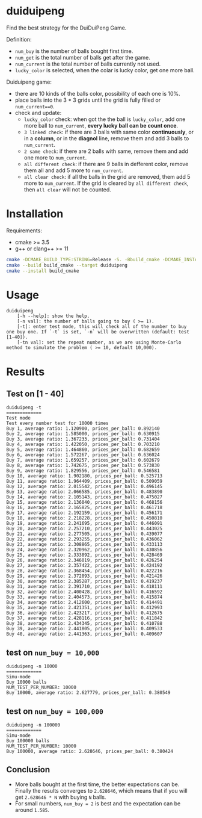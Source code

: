 # duiduipeng
Find the best strategy for the DuiDuiPeng Game.

Definition:
- `num_buy` is the number of balls bought first time.
- `num_get` is the total number of balls get after the game.
- `num_current` is the total number of balls currently not used.
- `lucky_color` is selected, when the colar is lucky color, get one more ball.

Duiduipeng game:
- there are 10 kinds of the balls color, possibility of each one is 10%.
- place balls into the 3 * 3 grids until the grid is fully filled or `num_current==0`.
- check and update: 
  - `lucky_color` check: when got the the ball is `lucky_color`, add one more ball to `num_current`, **every lucky ball can be count once**.
  - `3 linked check`: if there are 3 balls with same color **continuously**, or in a **column**, or in the **diagnol** line, remove them and add 3 balls to `num_current`.
  - `2 same check`: if there are 2 balls with same, remove them and add one more to `num_current`.
  - `all different check`: if there are 9 balls in defferent color, remove them all and add 5 more to `num_current`.
  - `all clear check`: if all the balls in the grid are removed, them add 5 more to `num_current`. If the grid is cleared by `all different check`, then `all clear` will not be counted.


# Installation
Requirements:
- cmake >= 3.5 
- g++ or clang++ >= 11 

```bash
cmake -DCMAKE_BUILD_TYPE:STRING=Release -S. -Bbuild_cmake -DCMAKE_INSTALL_PREFIX=$CONDA_PREFIX # please select the proper the prefix path to install the program
cmake --build build_cmake --target duiduipeng
cmake --install build_cmake
```

# Usage

``` 
duiduipeng
    [-h --help]: show the help.
    [-n val]: the number of balls going to buy ( >= 1).
    [-t]: enter test mode, this will check all of the number to buy one buy one. If `-t` is set, `-n` will be overwritten (default: test [1-40]).
    [-tn val]: set the repeat number, as we are using Monte-Carlo method to simulate the problem ( >= 10, default 10,000).
```

# Results

## Test on [1 - 40]
```
duiduipeng -t 
=============
Test mode
Test every number test for 10000 times
Buy 1, average ratio: 1.120900, prices_per_ball: 0.892140
Buy 2, average ratio: 1.585000, prices_per_ball: 0.630915
Buy 3, average ratio: 1.367233, prices_per_ball: 0.731404
Buy 4, average ratio: 1.422050, prices_per_ball: 0.703210
Buy 5, average ratio: 1.464860, prices_per_ball: 0.682659
Buy 6, average ratio: 1.572267, prices_per_ball: 0.636024
Buy 7, average ratio: 1.659257, prices_per_ball: 0.602679
Buy 8, average ratio: 1.742675, prices_per_ball: 0.573830
Buy 9, average ratio: 1.829556, prices_per_ball: 0.546581
Buy 10, average ratio: 1.902180, prices_per_ball: 0.525713
Buy 11, average ratio: 1.964409, prices_per_ball: 0.509059
Buy 12, average ratio: 2.015542, prices_per_ball: 0.496145
Buy 13, average ratio: 2.066585, prices_per_ball: 0.483890
Buy 14, average ratio: 2.105143, prices_per_ball: 0.475027
Buy 15, average ratio: 2.136040, prices_per_ball: 0.468156
Buy 16, average ratio: 2.165825, prices_per_ball: 0.461718
Buy 17, average ratio: 2.192159, prices_per_ball: 0.456171
Buy 18, average ratio: 2.218228, prices_per_ball: 0.450810
Buy 19, average ratio: 2.241695, prices_per_ball: 0.446091
Buy 20, average ratio: 2.257210, prices_per_ball: 0.443025
Buy 21, average ratio: 2.277505, prices_per_ball: 0.439077
Buy 22, average ratio: 2.293255, prices_per_ball: 0.436062
Buy 23, average ratio: 2.308865, prices_per_ball: 0.433113
Buy 24, average ratio: 2.320962, prices_per_ball: 0.430856
Buy 25, average ratio: 2.333892, prices_per_ball: 0.428469
Buy 26, average ratio: 2.346019, prices_per_ball: 0.426254
Buy 27, average ratio: 2.357422, prices_per_ball: 0.424192
Buy 28, average ratio: 2.368454, prices_per_ball: 0.422216
Buy 29, average ratio: 2.372893, prices_per_ball: 0.421426
Buy 30, average ratio: 2.385287, prices_per_ball: 0.419237
Buy 31, average ratio: 2.391710, prices_per_ball: 0.418111
Buy 32, average ratio: 2.400428, prices_per_ball: 0.416592
Buy 33, average ratio: 2.404573, prices_per_ball: 0.415874
Buy 34, average ratio: 2.412600, prices_per_ball: 0.414491
Buy 35, average ratio: 2.421351, prices_per_ball: 0.412993
Buy 36, average ratio: 2.423217, prices_per_ball: 0.412675
Buy 37, average ratio: 2.428116, prices_per_ball: 0.411842
Buy 38, average ratio: 2.434345, prices_per_ball: 0.410788
Buy 39, average ratio: 2.441805, prices_per_ball: 0.409533
Buy 40, average ratio: 2.441363, prices_per_ball: 0.409607
```

## test on `num_buy = 10,000`

```
duiduipeng -n 10000
=============
Simu-mode
Buy 10000 balls
NUM_TEST_PER_NUMBER: 10000
Buy 10000, average ratio: 2.627779, prices_per_ball: 0.380549
```

## test on `num_buy = 100,000`

```
duiduipeng -n 100000 
=============
Simu-mode
Buy 100000 balls
NUM_TEST_PER_NUMBER: 10000
Buy 100000, average ratio: 2.628646, prices_per_ball: 0.380424
```

## Conclusion

- More balls bought at the first time, the better expectations can be. Finally the results converges to `2.628646`, which means that if you will get `2.628646 * N` with buying `N` balls.
- For small numbers, `num_buy = 2` is best and the expectation can be around `1.585`.
